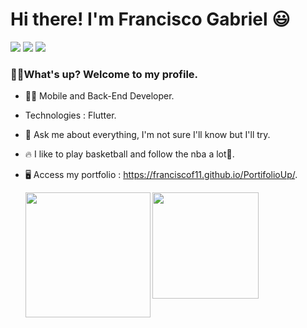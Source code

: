 <div>
  <h1 align="left">Hi there! I'm Francisco Gabriel</a> 😃️</h1>
  <div align="left">
    <a href="https://www.linkedin.com/in/franciscossg/" target="_blank"><img src="https://img.shields.io/badge/-LinkedIn-%230077B5?style=for-the-badge&logo=linkedin&logoColor=white" target="_blank"></a> </a>
    <a href="https://contate.me/Franciscof11"><img src="https://img.shields.io/badge/WhatsApp-25D366?style=for-the-badge&logo=whatsapp&logoColor=white"></a>
    <a href ="mailto:franciscogabrielf11@gmail.com"><img src="https://img.shields.io/badge/Gmail-D14836?style=for-the-badge&logo=gmail&logoColor=white"></a>
</div>
<h3>🤙🏼What's up? Welcome to my profile.</h3>
<p>

- 👨‍💻 Mobile and Back-End Developer.
  
- Technologies : Flutter.

  
- 💬 Ask me about everything, I'm not sure I'll know but I'll try.
  
- 🔥 I like to play basketball and follow the nba a lot🏀.

- 🖥 Access my portfolio : https://franciscof11.github.io/PortifolioUp/.

  <img height="170em" src="https://github-readme-stats.vercel.app/api/top-langs/?username=Franciscof11&layout=compact&&hide=SCSS,HTML,CSS,shell,makefile,Cmake,C,Objective-C,Typescript,Javascript,starlark,Objective-C%2B%2B,c%2B%2B&theme=gotham&langs_count=4&card_width=380&hide_border=true&bg_color=0D1117"/>
  
  
  
  <img align='left' src="https://i.pinimg.com/originals/ce/a5/1a/cea51af6cd6ee85daa4389a7b6371efe.gif" width="200">
</div>

